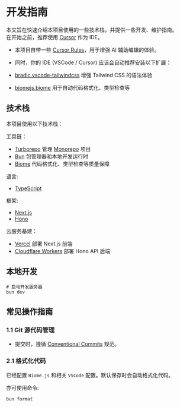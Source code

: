 
# 开发指南

本文旨在快速介绍本项目使用的一些技术栈，并提供一些开发、维护指南。  
在开始之前，推荐使用 [Cursor](https://cursor.com) 作为 IDE。  

- 本项目自带一些 [Cursor Rules](https://docs.cursor.com/context/rules)，用于增强 AI 辅助编辑的体验。
- 同时，你的 IDE (VSCode / Cursor) 应该会自动推荐安装以下扩展：

- [bradlc.vscode-tailwindcss](https://marketplace.visualstudio.com/items?itemName=bradlc.vscode-tailwindcss) 增强 Tailwind CSS 的语法体验
- [biomejs.biome](https://marketplace.visualstudio.com/items?itemName=biomejs.biome) 用于自动代码格式化、类型检查等

## 技术栈

本项目使用以下技术栈：

工具链：
- [Turborepo](https://turbo.build/repo) 管理 [Monorepo](https://zh.wikipedia.org/zh-cn/Monorepo) 项目
- [Bun](https://bun.sh) 包管理器和本地开发运行时
- [Biome](https://biomejs.dev) 代码格式化、类型检查等质量保障

语言:
- [TypeScript](https://www.typescriptlang.org)

框架:
- [Next.js](https://nextjs.org)
- [Hono](https://hono.dev)

云服务基建：
- [Vercel](https://vercel.com) 部署 Next.js 前端
- [Cloudflare Workers](https://workers.cloudflare.com) 部署 Hono API 后端

## 本地开发

```
# 启动开发服务器
bun dev
```

## 常见操作指南

### 1.1 Git 源代码管理

- 提交时，遵循 [Conventional Commits](https://www.conventionalcommits.org/zh-hans/v1.0.0/) 规范。

### 2.1 格式化代码

已经配置 `Biome.js` 和相关 `VSCode` 配置。默认保存时会自动格式化代码。

亦可使用命令:

```
bun format
```
